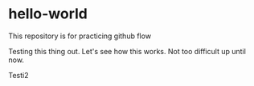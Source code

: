 # hello-world
This repository is for practicing github flow


Testing this thing out. Let's see how this works. Not too difficult up until now.

Testi2
